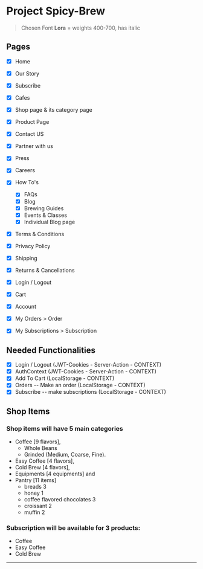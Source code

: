 # Project Spicy-Brew

> Chosen Font **Lora** = weights 400-700, has italic

## Pages

- [x] Home
- [x] Our Story
- [x] Subscribe
- [x] Cafes
- [x] Shop page & its category page
- [x] Product Page
- [x] Contact US
- [x] Partner with us

- [x] Press
- [x] Careers 
- [x] How To's
    - [x] FAQs 
    - [x] Blog
    - [x] Brewing Guides
    - [x] Events & Classes
    - [x] Individual Blog page

- [x] Terms & Conditions
- [x] Privacy Policy
- [x] Shipping
- [x] Returns & Cancellations

- [x] Login / Logout
- [x] Cart

- [x] Account
- [x] My Orders > Order
- [x] My Subscriptions > Subscription

## Needed Functionalities

- [x] Login / Logout (JWT-Cookies - Server-Action - CONTEXT)
- [x] AuthContext (JWT-Cookies - Server-Action - CONTEXT)
- [x] Add To Cart (LocalStorage - CONTEXT)
- [x] Orders -- Make an order (LocalStorage - CONTEXT)
- [x] Subscribe -- make subscriptions (LocalStorage - CONTEXT)

## Shop Items
### Shop items will have 5 main categories 
- Coffee [9 flavors], 
    - Whole Beans 
    - Grinded (Medium, Coarse, Fine).
- Easy Coffee [4 flavors], 
- Cold Brew [4 flavors], 
- Equipments [4 equipments] and 
- Pantry [11 items]
    - breads 3
    - honey 1
    - coffee flavored chocolates 3
    - croissant 2
    - muffin 2

### Subscription will be available for 3 products:
- Coffee
- Easy Coffee
- Cold Brew
----